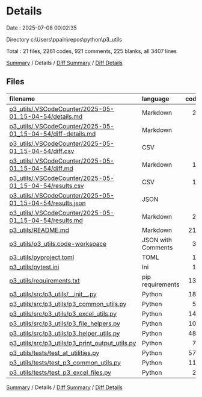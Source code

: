 # Details

Date : 2025-07-08 00:02:35

Directory c:\\Users\\ppain\\repos\\python\\p3_utils

Total : 21 files,  2261 codes, 921 comments, 225 blanks, all 3407 lines

[Summary](results.md) / Details / [Diff Summary](diff.md) / [Diff Details](diff-details.md)

## Files
| filename | language | code | comment | blank | total |
| :--- | :--- | ---: | ---: | ---: | ---: |
| [p3\_utils/.VSCodeCounter/2025-05-01\_15-04-54/details.md](/p3_utils/.VSCodeCounter/2025-05-01_15-04-54/details.md) | Markdown | 21 | 0 | 6 | 27 |
| [p3\_utils/.VSCodeCounter/2025-05-01\_15-04-54/diff-details.md](/p3_utils/.VSCodeCounter/2025-05-01_15-04-54/diff-details.md) | Markdown | 9 | 0 | 6 | 15 |
| [p3\_utils/.VSCodeCounter/2025-05-01\_15-04-54/diff.csv](/p3_utils/.VSCodeCounter/2025-05-01_15-04-54/diff.csv) | CSV | 2 | 0 | 0 | 2 |
| [p3\_utils/.VSCodeCounter/2025-05-01\_15-04-54/diff.md](/p3_utils/.VSCodeCounter/2025-05-01_15-04-54/diff.md) | Markdown | 12 | 0 | 7 | 19 |
| [p3\_utils/.VSCodeCounter/2025-05-01\_15-04-54/results.csv](/p3_utils/.VSCodeCounter/2025-05-01_15-04-54/results.csv) | CSV | 14 | 0 | 0 | 14 |
| [p3\_utils/.VSCodeCounter/2025-05-01\_15-04-54/results.json](/p3_utils/.VSCodeCounter/2025-05-01_15-04-54/results.json) | JSON | 1 | 0 | 0 | 1 |
| [p3\_utils/.VSCodeCounter/2025-05-01\_15-04-54/results.md](/p3_utils/.VSCodeCounter/2025-05-01_15-04-54/results.md) | Markdown | 22 | 0 | 7 | 29 |
| [p3\_utils/README.md](/p3_utils/README.md) | Markdown | 212 | 0 | 7 | 219 |
| [p3\_utils/p3\_utils.code-workspace](/p3_utils/p3_utils.code-workspace) | JSON with Comments | 36 | 0 | 0 | 36 |
| [p3\_utils/pyproject.toml](/p3_utils/pyproject.toml) | TOML | 13 | 0 | 1 | 14 |
| [p3\_utils/pytest.ini](/p3_utils/pytest.ini) | Ini | 14 | 0 | 1 | 15 |
| [p3\_utils/requirements.txt](/p3_utils/requirements.txt) | pip requirements | 132 | 0 | 1 | 133 |
| [p3\_utils/src/p3\_utils/\_\_init\_\_.py](/p3_utils/src/p3_utils/__init__.py) | Python | 185 | 38 | 3 | 226 |
| [p3\_utils/src/p3\_utils/p3\_common\_utils.py](/p3_utils/src/p3_utils/p3_common_utils.py) | Python | 59 | 79 | 2 | 140 |
| [p3\_utils/src/p3\_utils/p3\_excel\_utils.py](/p3_utils/src/p3_utils/p3_excel_utils.py) | Python | 145 | 79 | 7 | 231 |
| [p3\_utils/src/p3\_utils/p3\_file\_helpers.py](/p3_utils/src/p3_utils/p3_file_helpers.py) | Python | 106 | 64 | 9 | 179 |
| [p3\_utils/src/p3\_utils/p3\_helper\_utils.py](/p3_utils/src/p3_utils/p3_helper_utils.py) | Python | 485 | 243 | 36 | 764 |
| [p3\_utils/src/p3\_utils/p3\_print\_output\_utils.py](/p3_utils/src/p3_utils/p3_print_output_utils.py) | Python | 79 | 91 | 2 | 172 |
| [p3\_utils/tests/test\_at\_utilities.py](/p3_utils/tests/test_at_utilities.py) | Python | 574 | 232 | 113 | 919 |
| [p3\_utils/tests/test\_p3\_common\_utils.py](/p3_utils/tests/test_p3_common_utils.py) | Python | 118 | 80 | 14 | 212 |
| [p3\_utils/tests/test\_p3\_excel\_files.py](/p3_utils/tests/test_p3_excel_files.py) | Python | 22 | 15 | 3 | 40 |

[Summary](results.md) / Details / [Diff Summary](diff.md) / [Diff Details](diff-details.md)